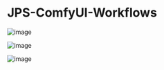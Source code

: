 # JPS-ComfyUI-Workflows

![image](https://github.com/JPS-GER/JPS-ComfyUI-Workflows/assets/142158778/2d0a41b3-30be-4566-b36c-cc4653e6cb05)

![image](https://github.com/JPS-GER/JPS-ComfyUI-Workflows/assets/142158778/ad406cdd-7249-4d1e-8c0a-4df73cc54765)

![image](https://github.com/JPS-GER/JPS-ComfyUI-Workflows/assets/142158778/86572383-f3a9-42a5-8fce-8122de7a6133)




